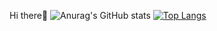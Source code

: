 Hi there👋
![Anurag's GitHub stats](https://github-readme-stats.vercel.app/api?username=ssshotaro44&show_icons=true&theme=radical)
[![Top Langs](https://github-readme-stats.vercel.app/api/top-langs/?username=ssshotaro44&layout=compact&theme=radical)](https://github.com/anuraghazra/github-readme-stats)

